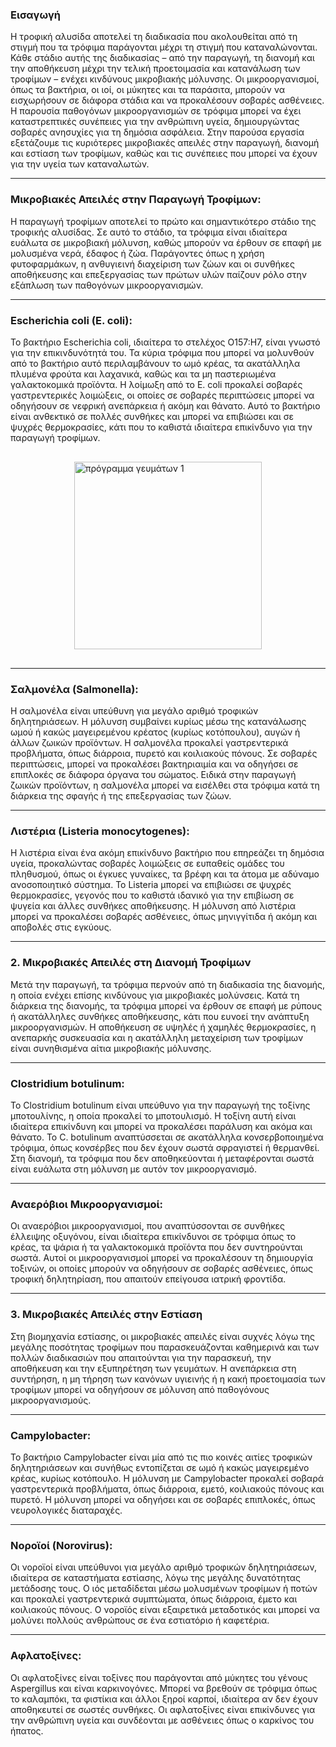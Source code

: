 ### Εισαγωγή

Η τροφική αλυσίδα αποτελεί τη διαδικασία που ακολουθείται από τη στιγμή που τα τρόφιμα παράγονται μέχρι τη στιγμή που καταναλώνονται. Κάθε στάδιο αυτής της διαδικασίας – από την παραγωγή, τη διανομή και την αποθήκευση μέχρι την τελική προετοιμασία και κατανάλωση των τροφίμων – ενέχει κινδύνους μικροβιακής μόλυνσης. Οι μικροοργανισμοί, όπως τα βακτήρια, οι ιοί, οι μύκητες και τα παράσιτα, μπορούν να εισχωρήσουν σε διάφορα στάδια και να προκαλέσουν σοβαρές ασθένειες. Η παρουσία παθογόνων μικροοργανισμών σε τρόφιμα μπορεί να έχει καταστρεπτικές συνέπειες για την ανθρώπινη υγεία, δημιουργώντας σοβαρές ανησυχίες για τη δημόσια ασφάλεια. Στην παρούσα εργασία εξετάζουμε τις κυριότερες μικροβιακές απειλές στην παραγωγή, διανομή και εστίαση των τροφίμων, καθώς και τις συνέπειες που μπορεί να έχουν για την υγεία των καταναλωτών.

---

### Μικροβιακές Απειλές στην Παραγωγή Τροφίμων:

Η παραγωγή τροφίμων αποτελεί το πρώτο και σημαντικότερο στάδιο της τροφικής αλυσίδας. Σε αυτό το στάδιο, τα τρόφιμα είναι ιδιαίτερα ευάλωτα σε μικροβιακή μόλυνση, καθώς μπορούν να έρθουν σε επαφή με μολυσμένα νερά, έδαφος ή ζώα. Παράγοντες όπως η χρήση φυτοφαρμάκων, η ανθυγιεινή διαχείριση των ζώων και οι συνθήκες αποθήκευσης και επεξεργασίας των πρώτων υλών παίζουν ρόλο στην εξάπλωση των παθογόνων μικροοργανισμών.

---

### Escherichia coli (E. coli):

Το βακτήριο Escherichia coli, ιδιαίτερα το στελέχος O157:H7, είναι γνωστό για την επικινδυνότητά του. Τα κύρια τρόφιμα που μπορεί να μολυνθούν από το βακτήριο αυτό περιλαμβάνουν το ωμό κρέας, τα ακατάλληλα πλυμένα φρούτα και λαχανικά, καθώς και τα μη παστεριωμένα γαλακτοκομικά προϊόντα. Η λοίμωξη από το Ε. coli προκαλεί σοβαρές γαστρεντερικές λοιμώξεις, οι οποίες σε σοβαρές περιπτώσεις μπορεί να οδηγήσουν σε νεφρική ανεπάρκεια ή ακόμη και θάνατο. Αυτό το βακτήριο είναι ανθεκτικό σε πολλές συνθήκες και μπορεί να επιβιώσει και σε ψυχρές θερμοκρασίες, κάτι που το καθιστά ιδιαίτερα επικίνδυνο για την παραγωγή τροφίμων.

<img
    style="display: block; margin: 30px auto; width: 300px;"
    src="https://imgs.search.brave.com/LnuNGt5LD20G7jvsJNPLI9hloXyngvvhbnBPHMcvk_w/rs:fit:860:0:0:0/g:ce/aHR0cHM6Ly9tZWRp/YS5pc3RvY2twaG90/by5jb20vaWQvMTcx/NTc3Nzg3L3Bob3Rv/L2VzY2hlcmljaGlh/LWNvbGkuanBnP3M9/NjEyeDYxMiZ3PTAm/az0yMCZjPUhpc1Zx/ZHJlbk1tS0lZdEhr/OW00cXNnWUFWRUhw/QmZLYWx0c2pXMjUw/aU09"
    alt="πρόγραμμα γευμάτων 1"
/>

---

### Σαλμονέλα (Salmonella):

Η σαλμονέλα είναι υπεύθυνη για μεγάλο αριθμό τροφικών δηλητηριάσεων. Η μόλυνση συμβαίνει κυρίως μέσω της κατανάλωσης ωμού ή κακώς μαγειρεμένου κρέατος (κυρίως κοτόπουλου), αυγών ή άλλων ζωικών προϊόντων. Η σαλμονέλα προκαλεί γαστρεντερικά προβλήματα, όπως διάρροια, πυρετό και κοιλιακούς πόνους. Σε σοβαρές περιπτώσεις, μπορεί να προκαλέσει βακτηριαιμία και να οδηγήσει σε επιπλοκές σε διάφορα όργανα του σώματος. Ειδικά στην παραγωγή ζωικών προϊόντων, η σαλμονέλα μπορεί να εισέλθει στα τρόφιμα κατά τη διάρκεια της σφαγής ή της επεξεργασίας των ζώων.

---

### Λιστέρια (Listeria monocytogenes):

Η λιστέρια είναι ένα ακόμη επικίνδυνο βακτήριο που επηρεάζει τη δημόσια υγεία, προκαλώντας σοβαρές λοιμώξεις σε ευπαθείς ομάδες του πληθυσμού, όπως οι έγκυες γυναίκες, τα βρέφη και τα άτομα με αδύναμο ανοσοποιητικό σύστημα. Το Listeria μπορεί να επιβιώσει σε ψυχρές θερμοκρασίες, γεγονός που το καθιστά ιδανικό για την επιβίωση σε ψυγεία και άλλες συνθήκες αποθήκευσης. Η μόλυνση από λιστέρια μπορεί να προκαλέσει σοβαρές ασθένειες, όπως μηνιγγίτιδα ή ακόμη και αποβολές στις εγκύους.

---

### 2. Μικροβιακές Απειλές στη Διανομή Τροφίμων

Μετά την παραγωγή, τα τρόφιμα περνούν από τη διαδικασία της διανομής, η οποία ενέχει επίσης κινδύνους για μικροβιακές μολύνσεις. Κατά τη διάρκεια της διανομής, τα τρόφιμα μπορεί να έρθουν σε επαφή με ρύπους ή ακατάλληλες συνθήκες αποθήκευσης, κάτι που ευνοεί την ανάπτυξη μικροοργανισμών. Η αποθήκευση σε υψηλές ή χαμηλές θερμοκρασίες, η ανεπαρκής συσκευασία και η ακατάλληλη μεταχείριση των τροφίμων είναι συνηθισμένα αίτια μικροβιακής μόλυνσης.

---

### Clostridium botulinum:

Το Clostridium botulinum είναι υπεύθυνο για την παραγωγή της τοξίνης μποτουλίνης, η οποία προκαλεί το μποτουλισμό. Η τοξίνη αυτή είναι ιδιαίτερα επικίνδυνη και μπορεί να προκαλέσει παράλυση και ακόμα και θάνατο. Το C. botulinum αναπτύσσεται σε ακατάλληλα κονσερβοποιημένα τρόφιμα, όπως κονσέρβες που δεν έχουν σωστά σφραγιστεί ή θερμανθεί. Στη διανομή, τα τρόφιμα που δεν αποθηκεύονται ή μεταφέρονται σωστά είναι ευάλωτα στη μόλυνση με αυτόν τον μικροοργανισμό.

---

### Αναερόβιοι Μικροοργανισμοί:

Οι αναερόβιοι μικροοργανισμοί, που αναπτύσσονται σε συνθήκες έλλειψης οξυγόνου, είναι ιδιαίτερα επικίνδυνοι σε τρόφιμα όπως το κρέας, τα ψάρια ή τα γαλακτοκομικά προϊόντα που δεν συντηρούνται σωστά. Αυτοί οι μικροοργανισμοί μπορεί να προκαλέσουν τη δημιουργία τοξινών, οι οποίες μπορούν να οδηγήσουν σε σοβαρές ασθένειες, όπως τροφική δηλητηρίαση, που απαιτούν επείγουσα ιατρική φροντίδα.

---

### 3. Μικροβιακές Απειλές στην Εστίαση

Στη βιομηχανία εστίασης, οι μικροβιακές απειλές είναι συχνές λόγω της μεγάλης ποσότητας τροφίμων που παρασκευάζονται καθημερινά και των πολλών διαδικασιών που απαιτούνται για την παρασκευή, την αποθήκευση και την εξυπηρέτηση των γευμάτων. Η ανεπάρκεια στη συντήρηση, η μη τήρηση των κανόνων υγιεινής ή η κακή προετοιμασία των τροφίμων μπορεί να οδηγήσουν σε μόλυνση από παθογόνους μικροοργανισμούς.

---

### Campylobacter:

Το βακτήριο Campylobacter είναι μία από τις πιο κοινές αιτίες τροφικών δηλητηριάσεων και συνήθως εντοπίζεται σε ωμό ή κακώς μαγειρεμένο κρέας, κυρίως κοτόπουλο. Η μόλυνση με Campylobacter προκαλεί σοβαρά γαστρεντερικά προβλήματα, όπως διάρροια, εμετό, κοιλιακούς πόνους και πυρετό. Η μόλυνση μπορεί να οδηγήσει και σε σοβαρές επιπλοκές, όπως νευρολογικές διαταραχές.

---

### Νοροϊοί (Norovirus):

Οι νοροϊοί είναι υπεύθυνοι για μεγάλο αριθμό τροφικών δηλητηριάσεων, ιδιαίτερα σε καταστήματα εστίασης, λόγω της μεγάλης δυνατότητας μετάδοσης τους. Ο ιός μεταδίδεται μέσω μολυσμένων τροφίμων ή ποτών και προκαλεί γαστρεντερικά συμπτώματα, όπως διάρροια, έμετο και κοιλιακούς πόνους. Ο νοροϊός είναι εξαιρετικά μεταδοτικός και μπορεί να μολύνει πολλούς ανθρώπους σε ένα εστιατόριο ή καφετέρια.

---

### Αφλατοξίνες:

Οι αφλατοξίνες είναι τοξίνες που παράγονται από μύκητες του γένους Aspergillus και είναι καρκινογόνες. Μπορεί να βρεθούν σε τρόφιμα όπως το καλαμπόκι, τα φιστίκια και άλλοι ξηροί καρποί, ιδιαίτερα αν δεν έχουν αποθηκευτεί σε σωστές συνθήκες. Οι αφλατοξίνες είναι επικίνδυνες για την ανθρώπινη υγεία και συνδέονται με ασθένειες όπως ο καρκίνος του ήπατος.
